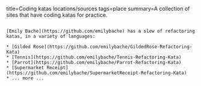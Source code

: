 title=Coding katas locations/sources
tags=place
summary=A collection of sites that have coding katas for practice.
~~~~~~

[Emily Bache](https://github.com/emilybache) has a slew of refactoring katas, in a variety of languages:

* [Gilded Rose](https://github.com/emilybache/GildedRose-Refactoring-Kata)
* [Tennis](https://github.com/emilybache/Tennis-Refactoring-Kata)
* [Parrot](https://github.com/emilybache/Parrot-Refactoring-Kata)
* [Supermarket Receipt](https://github.com/emilybache/SupermarketReceipt-Refactoring-Kata)
* ... more ...